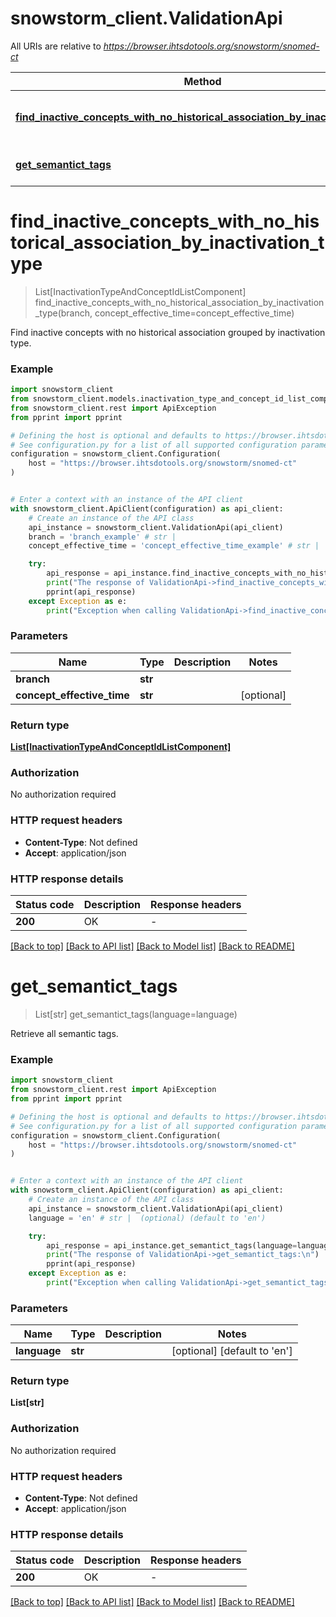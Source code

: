 # snowstorm_client.ValidationApi

All URIs are relative to *https://browser.ihtsdotools.org/snowstorm/snomed-ct*

Method | HTTP request | Description
------------- | ------------- | -------------
[**find_inactive_concepts_with_no_historical_association_by_inactivation_type**](ValidationApi.md#find_inactive_concepts_with_no_historical_association_by_inactivation_type) | **GET** /{branch}/report/inactive-concepts-without-association | 
[**get_semantict_tags**](ValidationApi.md#get_semantict_tags) | **GET** /validation-maintenance/semantic-tags | 


# **find_inactive_concepts_with_no_historical_association_by_inactivation_type**
> List[InactivationTypeAndConceptIdListComponent] find_inactive_concepts_with_no_historical_association_by_inactivation_type(branch, concept_effective_time=concept_effective_time)

Find inactive concepts with no historical association grouped by inactivation type.

### Example


```python
import snowstorm_client
from snowstorm_client.models.inactivation_type_and_concept_id_list_component import InactivationTypeAndConceptIdListComponent
from snowstorm_client.rest import ApiException
from pprint import pprint

# Defining the host is optional and defaults to https://browser.ihtsdotools.org/snowstorm/snomed-ct
# See configuration.py for a list of all supported configuration parameters.
configuration = snowstorm_client.Configuration(
    host = "https://browser.ihtsdotools.org/snowstorm/snomed-ct"
)


# Enter a context with an instance of the API client
with snowstorm_client.ApiClient(configuration) as api_client:
    # Create an instance of the API class
    api_instance = snowstorm_client.ValidationApi(api_client)
    branch = 'branch_example' # str | 
    concept_effective_time = 'concept_effective_time_example' # str |  (optional)

    try:
        api_response = api_instance.find_inactive_concepts_with_no_historical_association_by_inactivation_type(branch, concept_effective_time=concept_effective_time)
        print("The response of ValidationApi->find_inactive_concepts_with_no_historical_association_by_inactivation_type:\n")
        pprint(api_response)
    except Exception as e:
        print("Exception when calling ValidationApi->find_inactive_concepts_with_no_historical_association_by_inactivation_type: %s\n" % e)
```



### Parameters


Name | Type | Description  | Notes
------------- | ------------- | ------------- | -------------
 **branch** | **str**|  | 
 **concept_effective_time** | **str**|  | [optional] 

### Return type

[**List[InactivationTypeAndConceptIdListComponent]**](InactivationTypeAndConceptIdListComponent.md)

### Authorization

No authorization required

### HTTP request headers

 - **Content-Type**: Not defined
 - **Accept**: application/json

### HTTP response details

| Status code | Description | Response headers |
|-------------|-------------|------------------|
**200** | OK |  -  |

[[Back to top]](#) [[Back to API list]](../README.md#documentation-for-api-endpoints) [[Back to Model list]](../README.md#documentation-for-models) [[Back to README]](../README.md)

# **get_semantict_tags**
> List[str] get_semantict_tags(language=language)

Retrieve all semantic tags.

### Example


```python
import snowstorm_client
from snowstorm_client.rest import ApiException
from pprint import pprint

# Defining the host is optional and defaults to https://browser.ihtsdotools.org/snowstorm/snomed-ct
# See configuration.py for a list of all supported configuration parameters.
configuration = snowstorm_client.Configuration(
    host = "https://browser.ihtsdotools.org/snowstorm/snomed-ct"
)


# Enter a context with an instance of the API client
with snowstorm_client.ApiClient(configuration) as api_client:
    # Create an instance of the API class
    api_instance = snowstorm_client.ValidationApi(api_client)
    language = 'en' # str |  (optional) (default to 'en')

    try:
        api_response = api_instance.get_semantict_tags(language=language)
        print("The response of ValidationApi->get_semantict_tags:\n")
        pprint(api_response)
    except Exception as e:
        print("Exception when calling ValidationApi->get_semantict_tags: %s\n" % e)
```



### Parameters


Name | Type | Description  | Notes
------------- | ------------- | ------------- | -------------
 **language** | **str**|  | [optional] [default to &#39;en&#39;]

### Return type

**List[str]**

### Authorization

No authorization required

### HTTP request headers

 - **Content-Type**: Not defined
 - **Accept**: application/json

### HTTP response details

| Status code | Description | Response headers |
|-------------|-------------|------------------|
**200** | OK |  -  |

[[Back to top]](#) [[Back to API list]](../README.md#documentation-for-api-endpoints) [[Back to Model list]](../README.md#documentation-for-models) [[Back to README]](../README.md)

